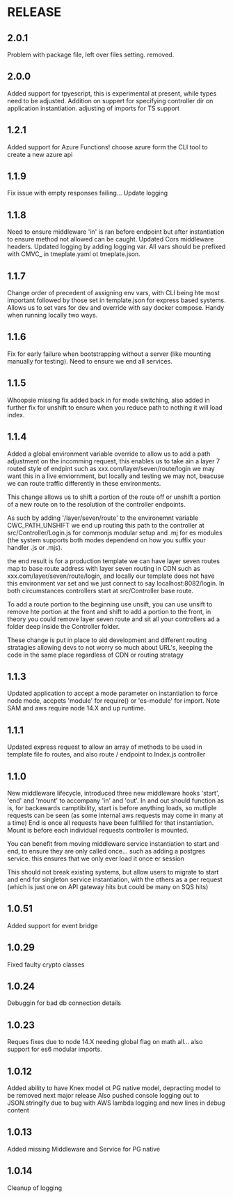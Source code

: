 # RELEASE

## 2.0.1

Problem with package file, left over files setting. removed.

## 2.0.0

Added support for tpyescript, this is experimental at present, while types need to be adjusted.
Addition on suppert for specifying controller dir on application instantiation.
adjusting of imports for TS support

## 1.2.1

Added support for Azure Functions! choose azure form the CLI tool to create a new azure api
## 1.1.9

Fix issue with empty responses failing... Update logging

## 1.1.8

Need to ensure middleware 'in' is ran before endpoint but after instantiation to ensure method not allowed can be caught. Updated Cors middleware headers. Updated logging by adding logging var. All vars should be prefixed with CMVC_ in tmeplate.yaml ot tmeplate.json.

## 1.1.7

Change order of precedent of assigning env vars, with CLI being hte most important followed by those set in template.json for express based systems. Allows us to set vars for dev and override with say docker compose. Handy when running locally two ways. 

## 1.1.6

Fix for early failure when bootstrapping without a server (like mounting manually for testing). Need to ensure we end all services.

## 1.1.5

Whoopsie missing fix added back in for mode switching, also added in further fix for unshift to ensure when you reduce path to nothing it will load index.

## 1.1.4

Added a global environment variable override to allow us to add a path adjustment on the incomming request, this enables us to take ain a layer 7 routed style of endpint such as xxx.com/layer/seven/route/login
we may want this in a live enviornment, but locally and testing we may not, beacuse we can route traffic differently in these environments.

This change allows us to shift a portion of the route off or unshift a portion of a new route on to the resolution of the controller endpoints.

As such by adding '/layer/seven/route' to the environemnt variable CWC_PATH_UNSHIFT we end up routing this path to the controller at src/Controller/Login.js for commonjs modular setup and .mj for es modules (the system supports both modes dependend on how you suffix your handler .js or .mjs).

the end result is for a production template we can have layer seven routes map to base route address with layer seven routing in CDN such as xxx.com/layer/seven/route/login, and locally our template does not have this environment var set and we just connect to say localhost:8082/login. In both circumstances controllers start at src/Controller base route.

To add a route portion to the beginning use unsift, you can use unsift to remove hte portion at the front and shift to add a portion to the front, in theory you could remove layer seven route and sit all your controllers ad a folder deep inside the Controller folder.

These change is put in place to aid development and different routing stratagies allowing devs to not worry so much about URL's, keeping the code in the same place regardless of CDN or routing stratagy

## 1.1.3

Updated application to accept a mode parameter on instantiation to force node mode, accpets 'module' for require() or 'es-module' for import. Note SAM and aws require node 14.X and up runtime. 

## 1.1.1

Updated express request to allow an array of methods to be used in template file fo routes, and also route / endpoint to Index.js controller 

## 1.1.0

New middleware lifecycle, introduced three new middleware hooks 'start', 'end' and 'mount' to accompany 'in' and 'out'.
In and out should function as is, for backawards camptibility, start is before anything loads, so mutliple requests can be seen (as some internal aws requests may come in many at a time)
End is once all requests have been fullfilled for that instantiation.
Mount is before each individual requests controller is mounted.

You can benefit from moving middleware service instantiation to start and end, to ensure they are only called once... such as adding a postgres service. this ensures that we only ever load it once er session

This should not break existing systems, but allow users to migrate to start and end for singleton service instantiation, with the others as a per request (which is just one on API gateway hits but could be many on SQS hits)

## 1.0.51

Added support for event bridge

## 1.0.29

Fixed faulty crypto classes
## 1.0.24

Debuggin for bad db connection details
## 1.0.23

Reques fixes due to node 14.X needing global flag on math all... also support for es6 modular imports.
## 1.0.12

Added ability to have Knex model ot PG native model, depracting model to be removed next major release
Also pushed console logging out to JSON.stringify due to bug with AWS lambda logging and new lines in debug content

## 1.0.13

Added missing Middleware and Service for PG native

## 1.0.14

Cleanup of logging